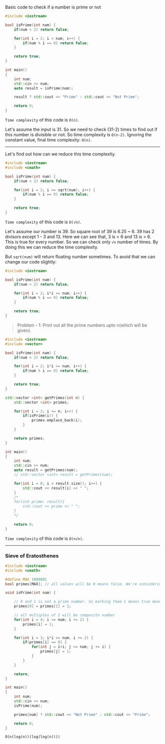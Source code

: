 Basic code to check if a number is prime or not

```c++
#include <iostream>

bool isPrime(int num) {
    if(num < 2) return false;

    for(int i = 2; i < num; i++) {
        if(num % i == 0) return false;
    }

    return true;
}

int main()
{
    int num;
    std::cin >> num;
    auto result = isPrime(num);

    result ? std::cout << "Prime" : std::cout << "Not Prime";

    return 0;
}
```

`Time complexity` of this code is `O(n)`.

Let's assume the input is 31. So we need to check (31-2) times to find out if this number is divisible or not. So time complexity is `O(n-2)`. Ignoring the constant value, final time complexity: `O(n)`.

---

Let's find out how can we reduce this time complexity.

```c++
#include <iostream>
#include <cmath>

bool isPrime(int num) {
    if(num < 2) return false;

    for(int i = 2; i <= sqrt(num); i++) {
        if(num % i == 0) return false;
    }

    return true;
}
```

`Time complexity` of this code is `O(√n)`.

Let's assume our number is 39. So square root of 39 is 6.25 ~ 6. 39 has 2 divisors except 1 - 3 and 13. Here we can see that, 3 is < 6 and 13 is > 6. This is true for every number. So we can check only `√n` number of times. By doing this we can reduce the time complexity.

But `sqrt(num)` will return floating number sometimes. To avoid that we can change our code slightly:

```c++
#include <iostream>

bool isPrime(int num) {
    if(num < 2) return false;

    for(int i = 2; i*i <= num; i++) {
        if(num % i == 0) return false;
    }

    return true;
}
```

> Problem - 1: Print out all the prime numbers upto n(which will be given).

```c++
#include <iostream>
#include <vector>

bool isPrime(int num) {
    if(num < 2) return false;

    for(int i = 2; i*i <= num; i++) {
        if(num % i == 0) return false;
    }

    return true;
}

std::vector <int> getPrimes(int n) {
    std::vector <int> primes;

    for(int i = 2; i <= n; i++) {
        if(isPrime(i)) {
            primes.emplace_back(i);
        }
    }

    return primes;
}

int main()
{
    int num;
    std::cin >> num;
    auto result = getPrimes(num);
    // std::vector <int> result = getPrimes(num);

    for(int i = 0; i < result.size(); i++) {
        std::cout << result[i] << " ";
    }
    /*
    for(int prime: result){
        std::cout << prime << " ";
    }
    */

    return 0;
}
```

`Time complexity` of this code is `O(n√n)`.

---

### Sieve of Eratosthenes

```c++
#include <iostream>
#include <cmath>

#define MAX 1000001
bool primes[MAX]; // all values will be 0 means false. We're considering false means prime number

void isPrime(int num) {

    // 0 and 1 is not a prime number. So marking them 1 means true means not prime
    primes[0] = primes[1] = 1;

    // all multiples of 2 will be composite number
    for(int i = 4; i <= num; i += 2) {
        primes[i] = 1;
    }

    for(int i = 3; i*i <= num; i += 2) {
        if(primes[i] == 0) {
            for(int j = i+i; j <= num; j += i) {
                primes[j] = 1;
            }
        }
    }

    return;
}

int main()
{
    int num;
    std::cin >> num;
    isPrime(num);

    primes[num] ? std::cout << "Not Prime" : std::cout << "Prime";

    return 0;
}
```

`O(n(log(n))(log(log(n))))`
